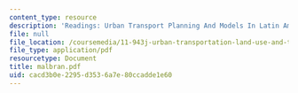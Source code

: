 ```yaml
---
content_type: resource
description: 'Readings: Urban Transport Planning And Models In Latin America'
file: null
file_location: /coursemedia/11-943j-urban-transportation-land-use-and-the-environment-spring-2002/cacd3b0e2295d3536a7e80ccadde1e60_malbran.pdf
file_type: application/pdf
resourcetype: Document
title: malbran.pdf
uid: cacd3b0e-2295-d353-6a7e-80ccadde1e60
---
```

